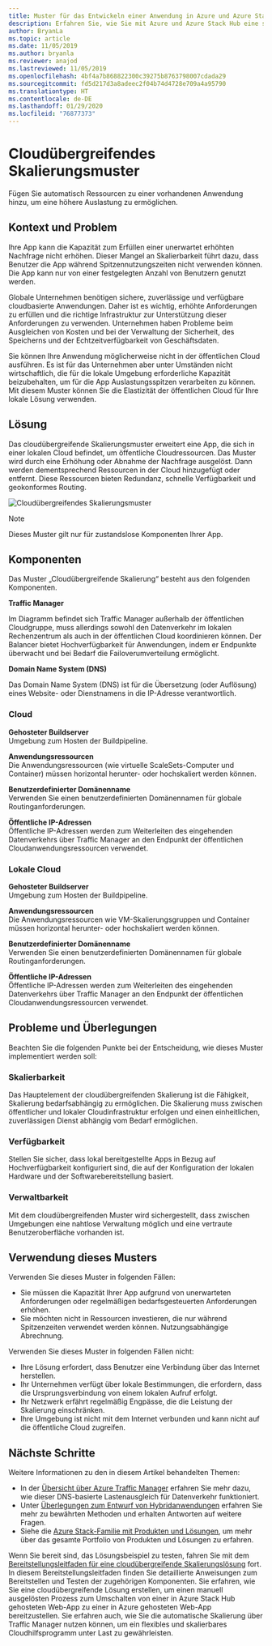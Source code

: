 ```yaml
---
title: Muster für das Entwickeln einer Anwendung in Azure und Azure Stack Hub, die sich cloudübergreifend skalieren lässt.
description: Erfahren Sie, wie Sie mit Azure und Azure Stack Hub eine skalierbare, cloudübergreifende Anwendung erstellen.
author: BryanLa
ms.topic: article
ms.date: 11/05/2019
ms.author: bryanla
ms.reviewer: anajod
ms.lastreviewed: 11/05/2019
ms.openlocfilehash: 4bf4a7b868822300c39275b8763798007cdada29
ms.sourcegitcommit: fd5d217d3a8adeec2f04b74d4728e709a4a95790
ms.translationtype: HT
ms.contentlocale: de-DE
ms.lasthandoff: 01/29/2020
ms.locfileid: "76877373"
---
```

# <a name="cross-cloud-scaling-pattern"></a>Cloudübergreifendes Skalierungsmuster

Fügen Sie automatisch Ressourcen zu einer vorhandenen Anwendung hinzu, um eine höhere Auslastung zu ermöglichen.

## <a name="context-and-problem"></a>Kontext und Problem

Ihre App kann die Kapazität zum Erfüllen einer unerwartet erhöhten Nachfrage nicht erhöhen. Dieser Mangel an Skalierbarkeit führt dazu, dass Benutzer die App während Spitzennutzungszeiten nicht verwenden können. Die App kann nur von einer festgelegten Anzahl von Benutzern genutzt werden.

Globale Unternehmen benötigen sichere, zuverlässige und verfügbare cloudbasierte Anwendungen. Daher ist es wichtig, erhöhte Anforderungen zu erfüllen und die richtige Infrastruktur zur Unterstützung dieser Anforderungen zu verwenden. Unternehmen haben Probleme beim Ausgleichen von Kosten und bei der Verwaltung der Sicherheit, des Speicherns und der Echtzeitverfügbarkeit von Geschäftsdaten.

Sie können Ihre Anwendung möglicherweise nicht in der öffentlichen Cloud ausführen. Es ist für das Unternehmen aber unter Umständen nicht wirtschaftlich, die für die lokale Umgebung erforderliche Kapazität beizubehalten, um für die App Auslastungsspitzen verarbeiten zu können. Mit diesem Muster können Sie die Elastizität der öffentlichen Cloud für Ihre lokale Lösung verwenden.

## <a name="solution"></a>Lösung

Das cloudübergreifende Skalierungsmuster erweitert eine App, die sich in einer lokalen Cloud befindet, um öffentliche Cloudressourcen. Das Muster wird durch eine Erhöhung oder Abnahme der Nachfrage ausgelöst. Dann werden dementsprechend Ressourcen in der Cloud hinzugefügt oder entfernt. Diese Ressourcen bieten Redundanz, schnelle Verfügbarkeit und geokonformes Routing.

![Cloudübergreifendes Skalierungsmuster](media/pattern-cross-cloud-scale/cross-cloud-scaling.png)

> [!NOTE]
> Dieses Muster gilt nur für zustandslose Komponenten Ihrer App.

## <a name="components"></a>Komponenten

Das Muster „Cloudübergreifende Skalierung“ besteht aus den folgenden Komponenten.

**Traffic Manager**  

Im Diagramm befindet sich Traffic Manager außerhalb der öffentlichen Cloudgruppe, muss allerdings sowohl den Datenverkehr im lokalen Rechenzentrum als auch in der öffentlichen Cloud koordinieren können. Der Balancer bietet Hochverfügbarkeit für Anwendungen, indem er Endpunkte überwacht und bei Bedarf die Failoverumverteilung ermöglicht.

**Domain Name System (DNS)**  

Das Domain Name System (DNS) ist für die Übersetzung (oder Auflösung) eines Website- oder Dienstnamens in die IP-Adresse verantwortlich.

### <a name="cloud"></a>Cloud

**Gehosteter Buildserver**  
Umgebung zum Hosten der Buildpipeline.

**Anwendungsressourcen**  
Die Anwendungsressourcen (wie virtuelle ScaleSets-Computer und Container) müssen horizontal herunter- oder hochskaliert werden können.

**Benutzerdefinierter Domänenname**  
Verwenden Sie einen benutzerdefinierten Domänennamen für globale Routinganforderungen.

**Öffentliche IP-Adressen**  
Öffentliche IP-Adressen werden zum Weiterleiten des eingehenden Datenverkehrs über Traffic Manager an den Endpunkt der öffentlichen Cloudanwendungsressourcen verwendet.  

### <a name="local-cloud"></a>Lokale Cloud

**Gehosteter Buildserver**  
Umgebung zum Hosten der Buildpipeline.

**Anwendungsressourcen**  
Die Anwendungsressourcen wie VM-Skalierungsgruppen und Container müssen horizontal herunter- oder hochskaliert werden können.

**Benutzerdefinierter Domänenname**  
Verwenden Sie einen benutzerdefinierten Domänennamen für globale Routinganforderungen.

**Öffentliche IP-Adressen**  
Öffentliche IP-Adressen werden zum Weiterleiten des eingehenden Datenverkehrs über Traffic Manager an den Endpunkt der öffentlichen Cloudanwendungsressourcen verwendet. 

## <a name="issues-and-considerations"></a>Probleme und Überlegungen

Beachten Sie die folgenden Punkte bei der Entscheidung, wie dieses Muster implementiert werden soll:

### <a name="scalability"></a>Skalierbarkeit

Das Hauptelement der cloudübergreifenden Skalierung ist die Fähigkeit, Skalierung bedarfsabhängig zu ermöglichen. Die Skalierung muss zwischen öffentlicher und lokaler Cloudinfrastruktur erfolgen und einen einheitlichen, zuverlässigen Dienst abhängig vom Bedarf ermöglichen.

### <a name="availability"></a>Verfügbarkeit

Stellen Sie sicher, dass lokal bereitgestellte Apps in Bezug auf Hochverfügbarkeit konfiguriert sind, die auf der Konfiguration der lokalen Hardware und der Softwarebereitstellung basiert.

### <a name="manageability"></a>Verwaltbarkeit

Mit dem cloudübergreifenden Muster wird sichergestellt, dass zwischen Umgebungen eine nahtlose Verwaltung möglich und eine vertraute Benutzeroberfläche vorhanden ist.

## <a name="when-to-use-this-pattern"></a>Verwendung dieses Musters

Verwenden Sie dieses Muster in folgenden Fällen:

- Sie müssen die Kapazität Ihrer App aufgrund von unerwarteten Anforderungen oder regelmäßigen bedarfsgesteuerten Anforderungen erhöhen.
- Sie möchten nicht in Ressourcen investieren, die nur während Spitzenzeiten verwendet werden können. Nutzungsabhängige Abrechnung.

Verwenden Sie dieses Muster in folgenden Fällen nicht:

- Ihre Lösung erfordert, dass Benutzer eine Verbindung über das Internet herstellen.
- Ihr Unternehmen verfügt über lokale Bestimmungen, die erfordern, dass die Ursprungsverbindung von einem lokalen Aufruf erfolgt.
- Ihr Netzwerk erfährt regelmäßig Engpässe, die die Leistung der Skalierung einschränken.
- Ihre Umgebung ist nicht mit dem Internet verbunden und kann nicht auf die öffentliche Cloud zugreifen.

## <a name="next-steps"></a>Nächste Schritte

Weitere Informationen zu den in diesem Artikel behandelten Themen:
- In der [Übersicht über Azure Traffic Manager](/azure/traffic-manager/traffic-manager-overview) erfahren Sie mehr dazu, wie dieser DNS-basierte Lastenausgleich für Datenverkehr funktioniert.
- Unter [Überlegungen zum Entwurf von Hybridanwendungen](overview-app-design-considerations.md) erfahren Sie mehr zu bewährten Methoden und erhalten Antworten auf weitere Fragen.
- Siehe die [Azure Stack-Familie mit Produkten und Lösungen](/azure-stack), um mehr über das gesamte Portfolio von Produkten und Lösungen zu erfahren.

Wenn Sie bereit sind, das Lösungsbeispiel zu testen, fahren Sie mit dem [Bereitstellungsleitfaden für eine cloudübergreifende Skalierungslösung](solution-deployment-guide-cross-cloud-scaling.md) fort. In diesem Bereitstellungsleitfaden finden Sie detaillierte Anweisungen zum Bereitstellen und Testen der zugehörigen Komponenten. Sie erfahren, wie Sie eine cloudübergreifende Lösung erstellen, um einen manuell ausgelösten Prozess zum Umschalten von einer in Azure Stack Hub gehosteten Web-App zu einer in Azure gehosteten Web-App bereitzustellen. Sie erfahren auch, wie Sie die automatische Skalierung über Traffic Manager nutzen können, um ein flexibles und skalierbares Cloudhilfsprogramm unter Last zu gewährleisten.
